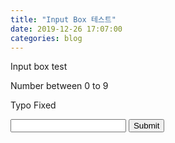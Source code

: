 ```yaml
---
title: "Input Box 테스트"
date: 2019-12-26 17:07:00
categories: blog
---
```


<script>
function validateForm() {
  var x = document.forms["inputTest"]["integer"].value;
  if(x >= 0 && x <= 9) {
    alert("Number is between 0 and 9");
    return false;
  }
  else {
    alert("No!");
    return true;
  }
}
</script>

Input box test

Number between 0 to 9

Typo Fixed

<form name="inputTest" onsubmit="return validateForm()">
<input type="text" name="integer">
<input type="submit" value="Submit">
</form>
